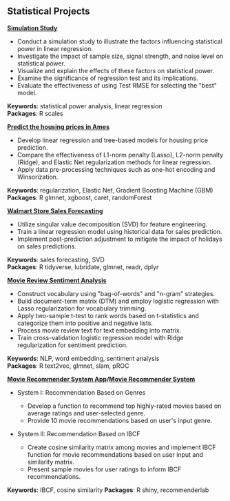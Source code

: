 ## Statistical Projects


**[Simulation Study](http://htmlpreview.github.io/?https://github.com/ranranrunforit/Statistical-Projects/blob/main/Simulation%20Project/sim-proj.html)** 

- Conduct a simulation study to illustrate the factors influencing statistical power in linear regression.
- Investigate the impact of sample size, signal strength, and noise level on statistical power.
- Visualize and explain the effects of these factors on statistical power.
- Examine the significance of regression test and its implications.
- Evaluate the effectiveness of using Test RMSE for selecting the "best" model.

**Keywords**: statistical power analysis, linear regression  
**Packages**: R scales

**[Predict the housing prices in Ames](http://htmlpreview.github.io/?https://github.com/ranranrunforit/Statistical-Projects/blob/main/Housing%20Prediction/Housing-Data-Report.html)**
- Develop linear regression and tree-based models for housing price prediction.
- Compare the effectiveness of L1-norm penalty (Lasso), L2-norm penalty (Ridge), and Elastic Net regularization methods for linear regression.
- Apply data pre-processing techniques such as one-hot encoding and Winsorization.

**Keywords**: regularization, Elastic Net, Gradient Boosting Machine (GBM)  
**Packages**: R glmnet, xgboost, caret, randomForest

**[Walmart Store Sales Forecasting](http://htmlpreview.github.io/?https://github.com/ranranrunforit/Statistical-Projects/blob/main/Sales%20Forecasting/Sales%20Forecasting%20Report.html)**
- Utilize singular value decomposition (SVD) for feature engineering.
- Train a linear regression model using historical data for sales prediction.
- Implement post-prediction adjustment to mitigate the impact of holidays on sales predictions.

**Keywords**: sales forecasting, SVD  
**Packages**: R tidyverse, lubridate, glmnet, readr, dplyr

**[Movie Review Sentiment Analysis](http://htmlpreview.github.io/?https://github.com/ranranrunforit/Statistical-Projects/blob/main/Sentiment%20Analysis/Sentiment%20Analysis.html)**
- Construct vocabulary using "bag-of-words" and "n-gram" strategies.
- Build document-term matrix (DTM) and employ logistic regression with Lasso regularization for vocabulary trimming.
- Apply two-sample t-test to rank words based on t-statistics and categorize them into positive and negative lists.
- Process movie review text for text embedding into matrix.
- Train cross-validation logistic regression model with Ridge regularization for sentiment prediction.

**Keywords**: NLP, word embedding, sentiment analysis  
**Packages**: R text2vec, glmnet, slam, pROC

**[Movie Recommender System App](https://ranranrunforit.shinyapps.io/movie_recommender_system_app/)/[Movie Recommender System](http://htmlpreview.github.io/?https://github.com/ranranrunforit/Statistical-Projects/blob/main/Recommender%20System/Recommender%20System.html)**
- System I: Recommendation Based on Genres
  - Develop a function to recommend top highly-rated movies based on average ratings and user-selected genre.
  - Provide 10 movie recommendations based on user's input genre.

- System II: Recommendation Based on IBCF
  - Create cosine similarity matrix among movies and implement IBCF function for movie recommendations based on user input and similarity matrix.
  - Present sample movies for user ratings to inform IBCF recommendations.

**Keywords**: IBCF, cosine similarity
**Packages**: R shiny, recommenderlab
